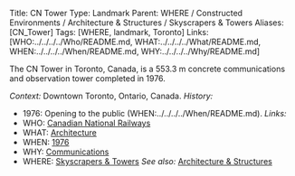 Title: CN Tower
Type: Landmark
Parent: WHERE / Constructed Environments / Architecture & Structures / Skyscrapers & Towers
Aliases: [CN_Tower]
Tags: [WHERE, landmark, Toronto]
Links: [WHO:../../../../Who/README.md, WHAT:../../../../What/README.md, WHEN:../../../../When/README.md, WHY:../../../../Why/README.md]

The CN Tower in Toronto, Canada, is a 553.3 m concrete communications and observation tower completed in 1976.

_Context:_ Downtown Toronto, Ontario, Canada.
_History:_
- 1976: Opening to the public (WHEN:../../../../When/README.md).
_Links:_
- WHO: [Canadian National Railways](../../../../Who/)
- WHAT: [Architecture](../../../../What/)
- WHEN: [1976](../../../../When/)
- WHY: [Communications](../../../../Why/)
- WHERE: [Skyscrapers & Towers](../)
_See also:_ [Architecture & Structures](../../)
